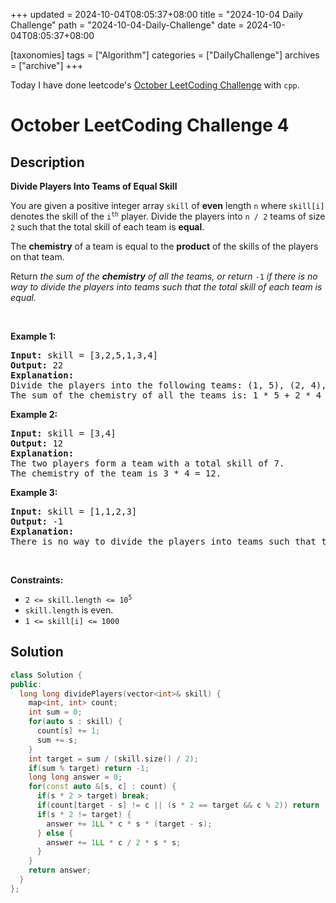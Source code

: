+++
updated = 2024-10-04T08:05:37+08:00
title = "2024-10-04 Daily Challenge"
path = "2024-10-04-Daily-Challenge"
date = 2024-10-04T08:05:37+08:00

[taxonomies]
tags = ["Algorithm"]
categories = ["DailyChallenge"]
archives = ["archive"]
+++

Today I have done leetcode's [October LeetCoding Challenge](https://leetcode.com/problems/divide-players-into-teams-of-equal-skill/) with `cpp`.

<!-- more -->

# October LeetCoding Challenge 4

## Description

**Divide Players Into Teams of Equal Skill**

<p>You are given a positive integer array <code>skill</code> of <strong>even</strong> length <code>n</code> where <code>skill[i]</code> denotes the skill of the <code>i<sup>th</sup></code> player. Divide the players into <code>n / 2</code> teams of size <code>2</code> such that the total skill of each team is <strong>equal</strong>.</p>

<p>The <strong>chemistry</strong> of a team is equal to the <strong>product</strong> of the skills of the players on that team.</p>

<p>Return <em>the sum of the <strong>chemistry</strong> of all the teams, or return </em><code>-1</code><em> if there is no way to divide the players into teams such that the total skill of each team is equal.</em></p>

<p>&nbsp;</p>
<p><strong class="example">Example 1:</strong></p>

<pre>
<strong>Input:</strong> skill = [3,2,5,1,3,4]
<strong>Output:</strong> 22
<strong>Explanation:</strong> 
Divide the players into the following teams: (1, 5), (2, 4), (3, 3), where each team has a total skill of 6.
The sum of the chemistry of all the teams is: 1 * 5 + 2 * 4 + 3 * 3 = 5 + 8 + 9 = 22.
</pre>

<p><strong class="example">Example 2:</strong></p>

<pre>
<strong>Input:</strong> skill = [3,4]
<strong>Output:</strong> 12
<strong>Explanation:</strong> 
The two players form a team with a total skill of 7.
The chemistry of the team is 3 * 4 = 12.
</pre>

<p><strong class="example">Example 3:</strong></p>

<pre>
<strong>Input:</strong> skill = [1,1,2,3]
<strong>Output:</strong> -1
<strong>Explanation:</strong> 
There is no way to divide the players into teams such that the total skill of each team is equal.
</pre>

<p>&nbsp;</p>
<p><strong>Constraints:</strong></p>

<ul>
	<li><code>2 &lt;= skill.length &lt;= 10<sup>5</sup></code></li>
	<li><code>skill.length</code> is even.</li>
	<li><code>1 &lt;= skill[i] &lt;= 1000</code></li>
</ul>


## Solution

``` cpp
class Solution {
public:
  long long dividePlayers(vector<int>& skill) {
    map<int, int> count;
    int sum = 0;
    for(auto s : skill) {
      count[s] += 1;
      sum += s;
    }
    int target = sum / (skill.size() / 2);
    if(sum % target) return -1;
    long long answer = 0;
    for(const auto &[s, c] : count) {
      if(s * 2 > target) break;
      if(count[target - s] != c || (s * 2 == target && c % 2)) return -1;
      if(s * 2 != target) {
        answer += 1LL * c * s * (target - s);
      } else {
        answer += 1LL * c / 2 * s * s;
      }
    }
    return answer;
  }
};
```
